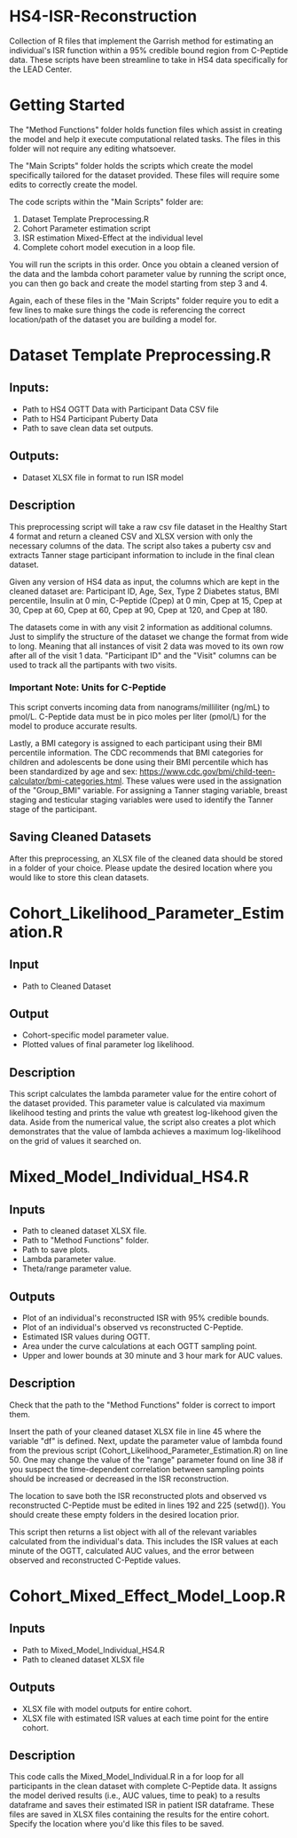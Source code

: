 # HS4-ISR-Reconstruction
Collection of R files that implement the Garrish method for estimating an individual's ISR function within a 95% credible bound region from C-Peptide data. These scripts have been streamline to take in HS4 data specifically for the LEAD Center.

# Getting Started
The "Method Functions" folder holds function files which assist in creating the model and help it execute computational related tasks. The files in this folder will not require any editing whatsoever. 

The "Main Scripts" folder holds the scripts which create the model specifically tailored for the dataset provided. These files will require some edits to correctly create the model.

The code scripts within the "Main Scripts" folder are:

1. Dataset Template Preprocessing.R
2. Cohort Parameter estimation script
3. ISR estimation Mixed-Effect at the individual level
4. Complete cohort model execution in a loop file.

You will run the scripts in this order. Once you obtain a cleaned version of the data and the lambda cohort parameter value by running the script once, you can then go back and create the model starting from step 3 and 4.

Again, each of these files in the "Main Scripts" folder require you to edit a few lines to make sure things the code is referencing the correct location/path of the dataset you are building a model for.

# Dataset Template Preprocessing.R
## Inputs: 
- Path to HS4 OGTT Data with Participant Data CSV file
- Path to HS4 Participant Puberty Data
- Path to save clean data set outputs.

## Outputs:
- Dataset XLSX file in format to run ISR model

## Description
This preprocessing script will take a raw csv file dataset in the Healthy Start 4 format and return a cleaned CSV and XLSX version with only the necessary columns of the data. The script also takes a puberty csv and extracts Tanner stage participant information to include in the final clean dataset.

Given any version of HS4 data as input, the columns which are kept in the cleaned dataset are: Participant ID, Age, Sex, Type 2 Diabetes status, BMI percentile, Insulin at 0 min, C-Peptide (Cpep) at 0 min, Cpep at 15, Cpep at 30, Cpep at 60, Cpep at 60, Cpep at 90, Cpep at 120, and Cpep at 180. 

The datasets come in with any visit 2 information as additional columns. Just to simplify the structure of the dataset we change the format from wide to long. Meaning that all instances of visit 2 data was moved to its own row after all of the visit 1 data. "Participant ID" and the "Visit" columns can be used to track all the partipants with two visits. 

### Important Note: Units for C-Peptide
This script converts incoming data from nanograms/milliliter (ng/mL) to pmol/L. C-Peptide data must be in pico moles per liter (pmol/L) for the model to produce accurate results.

Lastly, a BMI category is assigned to each participant using their BMI percentile information. The CDC recommends that BMI categories for children and adolescents be done using their BMI percentile which has been standardized by age and sex: https://www.cdc.gov/bmi/child-teen-calculator/bmi-categories.html. These values were used in the assignation of the "Group_BMI" variable. For assigning a Tanner staging variable, breast staging and testicular staging variables were used to identify the Tanner stage of the participant.

## Saving Cleaned Datasets
After this preprocessing, an XLSX file of the cleaned data should be stored in a folder of your choice. Please update the desired location where you would like to store this clean datasets.

# Cohort_Likelihood_Parameter_Estimation.R

## Input
- Path to Cleaned Dataset

## Output
- Cohort-specific model parameter value.
- Plotted values of final parameter log likelihood.

## Description
This script calculates the lambda parameter value for the entire cohort of the dataset provided. This parameter value is calculated via maximum likelihood testing and prints the value wth greatest log-likehood given the data. Aside from the numerical value, the script also creates a plot which demonstrates that the value of lambda achieves a maximum log-likelihood on the grid of values it searched on.

# Mixed_Model_Individual_HS4.R
## Inputs
- Path to cleaned dataset XLSX file.
- Path to "Method Functions" folder.
- Path to save plots.
- Lambda parameter value.
- Theta/range parameter value.

## Outputs
- Plot of an individual's reconstructed ISR with 95% credible bounds.
- Plot of an individual's observed vs reconstructed C-Peptide.
- Estimated ISR values during OGTT.
- Area under the curve calculations at each OGTT sampling point.
- Upper and lower bounds at 30 minute and 3 hour mark for AUC values.

## Description
Check that the path to the "Method Functions" folder is correct to import them.

Insert the path of your cleaned dataset XLSX file in line 45 where the variable "df" is defined. Next, update the parameter value of lambda found from the previous script (Cohort_Likelihood_Parameter_Estimation.R) on line 50. One may change the value of the "range" parameter found on line 38 if you suspect the time-dependent correlation between sampling points should be increased or decreased in the ISR reconstruction.

The location to save both the ISR reconstructed plots and observed vs reconstructed C-Peptide must be edited in lines 192 and 225 (setwd()). You should create these empty folders in the desired location prior.

This script then returns a list object with all of the relevant variables calculated from the individual's data. This includes the ISR values at each minute of the OGTT, calculated AUC values, and the error between observed and reconstructed C-Peptide values.

# Cohort_Mixed_Effect_Model_Loop.R
## Inputs
- Path to Mixed_Model_Individual_HS4.R
- Path to cleaned dataset XLSX file

## Outputs
- XLSX file with model outputs for entire cohort.
- XLSX file with estimated ISR values at each time point for the entire cohort.

## Description

This code calls the Mixed_Model_Individual.R in a for loop for all participants in the clean dataset with complete C-Peptide data. It assigns the model derived results (i.e., AUC values, time to peak) to a results dataframe and saves their estimated ISR in patient ISR dataframe. These files are saved in XLSX files containing the results for the entire cohort. Specify the location where you'd like this files to be saved.
